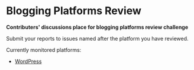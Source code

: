 # Blogging Platforms Review

**Contributers' discussions place for blogging platforms review challenge**

Submit your reports to issues named after the platform you have reviewed.

Currently monitored platforms:  
- [WordPress](https://github.com/collaborativechallenges/blogging_platforms_review/issues/1)

